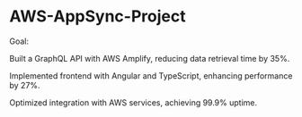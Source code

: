 # AWS-AppSync-Project

Goal: 

Built a GraphQL API with AWS Amplify, reducing data retrieval time by 35\%.

Implemented frontend with Angular and TypeScript, enhancing performance by 27\%.

Optimized integration with AWS services, achieving 99.9\% uptime.
